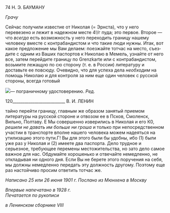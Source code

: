 74 Н. Э. БАУМАНУ

_Грачу_

Сейчас получили известие от Николая (= Эрнста), что у него перевезено и лежит в надежном месте 4!/г пуда; это первое. Второе — что _всегда_ есть возможность у него переходить границу нашему человеку вместе с контрабандистом и что такие люди нужны. Итак, вот какое предложение мы Вам делаем: поезжайте тотчас на место, съез­дите с одним из Ваших паспортов к Николаю в Мемель, узнайте от него все, затем пе­рейдите границу по Grenzkarte или с контрабандистом, возьмите лежащую по сю сто­рону (т. е. в России) литературу и доставьте ее повсюду. Очевидно, что для успеха дела _необходим_ на помощь Николаю и для контроля за ним еще один человек с русской сто­роны, всегда готовый

![](file:///C:/Users/bot32/AppData/Local/Temp/msohtmlclip1/01/clip_image001.png)— пограничному удостоверению. _Ред._

  

120__________________________ В. И. ЛЕНИН

тайно перейти границу, главным же образом занятый приемом литературы на русской стороне и отвозом ее в Псков, Смоленск, Вильно, Полтаву. Ε Мы совершенно извери­лись в Николая и его К0, _решили не давать им больше ни гроша_ и только при непосред­ственном участии в транспорте вполне нашего человека можем надеяться на утилиза­цию этого пути.Г! Вы для этого были бы удобны, ибо (1) были уже раз у Николая и (2) имеете два паспорта. Дело трудное и серьезное, требующее перемены местожительства, но зато дело самое важное для нас. Обдумайте хорошенько и отвечайте немедленно, не откладывая ни одного дня. Если Вы не берете этого поручения на себя, мы должны не­медленно передать эту должность другому. Поэтому еще раз настойчиво просим отве­тить тотчас же.

_Написано 25 или 26 июня 1901 г. Послано из Мюнхена в Москву_

_Впервые напечатано в 1928 г.                                                                   Печатается по рукописи_

_в Ленинском сборнике_ _VIII_